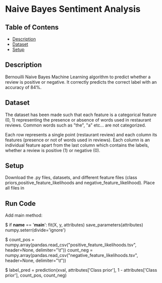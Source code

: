 # Naive Bayes Sentiment Analysis

## Table of Contens
* [Description](#description)
* [Dataset](#dataset)
* [Setup](#setup)

## Description
Bernouilli Naive Bayes Machine Learning algorithm to predict whether a review is positive or negative. It correctly predicts the correct label with an accuracy of 84%.

## Dataset
The dataset has been made such that each feature is a categorical feature (0, 1) representing the presence or absence of words used in restaurant reviews. Common words such as "the", "a" etc... are not categorized.

Each row represents a single point (restaurant review) and each column its features (presence or not of words used in reviews). Each column is an individual feature apart from the last column which contains the labels, whether a review is positive (1) or negative (0).

## Setup
Download the .py files, datasets, and different feature files (class priors,positive_feature_likelihoods and negative_feature_likelihood).
Place all files in

## Run Code

Add main method: 

$    if __name__ == '__main__':
         fit(X, y, attributes)
         save_parameters(attributes)
         numpy.seterr(divide='ignore')

$        count_pos = numpy.array(pandas.read_csv("positive_feature_likelihoods.tsv", header=None, delimiter="\t"))
         count_neg = numpy.array(pandas.read_csv("negative_feature_likelihoods.tsv", header=None, delimiter="\t"))


 $       label_pred = prediction(xval, attributes['Class prior'], 1 - attributes['Class prior'], count_pos, count_neg)

